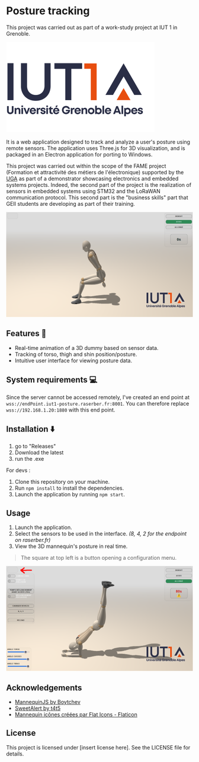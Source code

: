 # Posture tracking

This project was carried out as part of a work-study project at IUT 1 in Grenoble.

![iut1](public/img/IUT1.png)

It is a web application designed to track and analyze a user's posture using remote sensors. The application uses Three.js for 3D visualization, and is packaged in an Electron application for porting to Windows.

This project was carried out within the scope of the FAME project (Formation et attractivité des métiers de l'électronique) supported by the [UGA](https://www.univ-grenoble-alpes.fr/) as part of a demonstrator showcasing electronics and embedded systems projects. Indeed, the second part of the project is the realization of sensors in embedded systems using STM32 and the LoRaWAN communication protocol. This second part is the "business skills" part that GEII students are developing as part of their training.

![example image](readme_img/1.PNG)
## Features 🛫

- Real-time animation of a 3D dummy based on sensor data.
- Tracking of torso, thigh and shin position/posture.
- Intuitive user interface for viewing posture data.

## System requirements 💻

Since the server cannot be accessed remotely, I've created an end point at `wss://endPoint.iut1-posture.raserber.fr:8001`. You can therefore replace `wss://192.168.1.20:1880` with this end point.

## Installation ⬇️

1. go to "Releases"
2. Download the latest
3. run the .exe

For devs :
1. Clone this repository on your machine.
3. Run `npm install` to install the dependencies.
4. Launch the application by running `npm start`.

## Usage

1. Launch the application.
3. Select the sensors to be used in the interface. *(8, 4, 2 for the endpoint on raserber.fr)*
4. View the 3D mannequin's posture in real time.

> The square at top left is a button opening a configuration menu.

![example image](readme_img/2.PNG)
## Acknowledgements

- [MannequinJS by Boytchev](https://github.com/boytchev/mannequin.js)
- [SweetAlert by t4t5](https://github.com/t4t5/sweetalert)
- <a href="https://www.flaticon.com/fr/icones-gratuites/mannequin" title="mannequin icônes">Mannequin icônes créées par Flat Icons - Flaticon</a>
## License

This project is licensed under [insert license here]. See the LICENSE file for details.